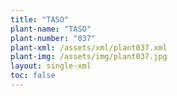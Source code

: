 ```yaml
---
title: "TASO"
plant-name: "TASO"
plant-number: "037"
plant-xml: /assets/xml/plant037.xml
plant-img: /assets/img/plant037.jpg
layout: single-xml
toc: false
---
```


